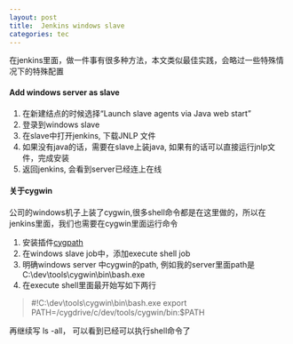 ```yaml
---
layout: post
title:  Jenkins windows slave
categories: tec
---
```

在jenkins里面，做一件事有很多种方法，本文类似最佳实践，会略过一些特殊情况下的特殊配置

#### Add windows server as slave
1. 在新建结点的时候选择“Launch slave agents via Java web start”
2. 登录到windows slave
3. 在slave中打开jenkins, 下载JNLP 文件
4. 如果没有java的话，需要在slave上装java, 如果有的话可以直接运行jnlp文件，完成安装
5. 返回jenkins, 会看到server已经连上在线

#### 关于cygwin
公司的windows机子上装了cygwin,很多shell命令都是在这里做的，所以在jenkins里面，我们也需要在cygwin里面运行命令
1. 安装插件[cygpath](https://wiki.jenkins-ci.org/display/JENKINS/Cygpath+Plugin)
2. 在windows slave job中，添加execute shell job
3. 明确windows server 中cygwin的path, 例如我的server里面path是C:\dev\tools\cygwin\bin\bash.exe
4. 在execute shell里面最开始写如下两行
> #!C:\dev\tools\cygwin\bin\bash.exe
> export PATH=/cygdrive/c/dev/tools/cygwin/bin:$PATH 

再继续写 ls -all， 可以看到已经可以执行shell命令了



